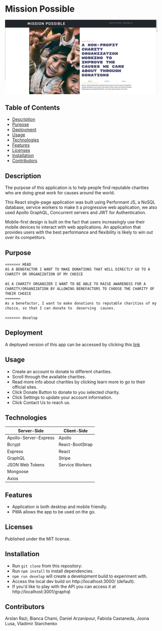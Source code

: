 # Mission Possible


![App preview](./client/public/assets/img/screenshot.png)

## Table of Contents

- [Description](#description)
- [Purpose](#purpose)
- [Deployment](#deployment)
- [Usage](#usage)
- [Technologies](#technologies)
- [Features](#features)
- [Licenses ](#licenses)
- [Installation](#installation)
- [Contributors](#contributors)

## Description

The purpose of this application is to help people find reputable charities who are doing great work for causes around the world. 

This React single-page application was built using Performant JS, a NoSQL database, service workers to make it a progressive web application, we also used Apollo GraphQL, Concurrent servers and JWT for Authentication.

Mobile-first design is built on the fact that users increasingly use their mobile devices to interact with web applications. An application that provides users with the best performance and flexibility is likely to win out over its competitors.


## Purpose

```
<<<<<<< HEAD
AS A BENEFACTOR I WANT TO MAKE DONATIONS THAT WILL DIRECTLY GO TO A CHARITY OR ORGANIZATION OF MY CHOICE

AS A CHARITY ORGANIZER I WANT TO BE ABLE TO RAISE AWARENESS FOR A CHARITY/ORGANIZATION BY ALLOWING BENEFACTORS TO CHOOSE THE CHARITY OF THEIR CHOICE
=======
As a benefactor, I want to make donations to reputable charities of my choice, so that I can donate to  deserving  causes. 

>>>>>>> develop
```

## Deployment

<!-- Update this link -->
A deployed version of this app can be accessed by clicking this [link](http://www.google.ca) 



## Usage

- Create an account to donate to different charities.
- Scroll through the available charities. 
- Read more info about charities by clicking learn more to go to their official sites.  
- Click Donate Button to donate to you selected charity.
- Click Settings to update your account information. 
- Click Contact Us to reach us. 


## Technologies

| Server-Side           | Client-Side   |
| --------------------- | ------------- |
| Apollo-Server-Express | Apollo        |
| Bcrypt                | React-BootStrap    |
| Express               | React         |
| GraphQL               | Stripe        |
| JSON Web Tokens       | Service Workers    |
| Mongoose              |               |
| Axios                 |               |


## Features

- Application is both desktop and mobile friendly.
- PWA allows the app to be used on the go.


## Licenses

Published under the MIT license.

## Installation

- Run `git clone` from this repository: 
- Run `npm install` to install dependencies.
- `npm run develop` will create a development build to experiment with.
- Access the local dev build on http://localhost:3000/ (default).
- If you'd like to play with the API you can access it at http://localhost:3001/graphql

## Contributors

Arslan Razi, Bianca Chami, Daniel Arzanipour, Fabiola Castaneda, Joona Lusa, Vladimir Starchenko





